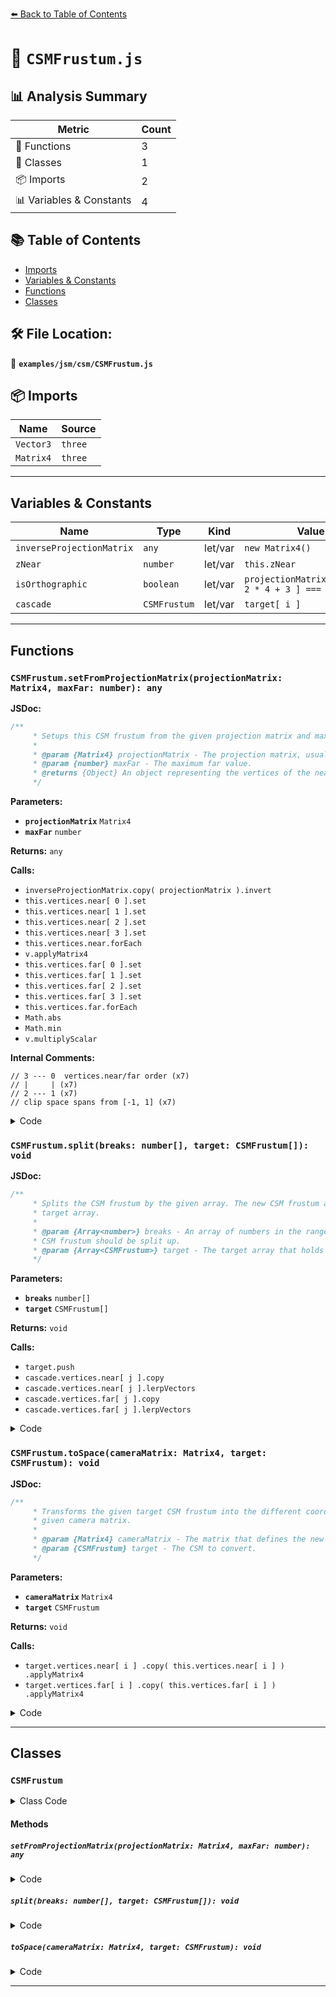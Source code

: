 [⬅️ Back to Table of Contents](../../../index.md)

# 📄 `CSMFrustum.js`

## 📊 Analysis Summary

| Metric | Count |
|--------|-------|
| 🔧 Functions | 3 |
| 🧱 Classes | 1 |
| 📦 Imports | 2 |
| 📊 Variables & Constants | 4 |

## 📚 Table of Contents

- [Imports](#imports)
- [Variables & Constants](#variables-constants)
- [Functions](#functions)
- [Classes](#classes)

## 🛠️ File Location:
📂 **`examples/jsm/csm/CSMFrustum.js`**

## 📦 Imports

| Name | Source |
|------|--------|
| `Vector3` | `three` |
| `Matrix4` | `three` |


---

## Variables & Constants

| Name | Type | Kind | Value | Exported |
|------|------|------|-------|----------|
| `inverseProjectionMatrix` | `any` | let/var | `new Matrix4()` | ✗ |
| `zNear` | `number` | let/var | `this.zNear` | ✗ |
| `isOrthographic` | `boolean` | let/var | `projectionMatrix.elements[ 2 * 4 + 3 ] === 0` | ✗ |
| `cascade` | `CSMFrustum` | let/var | `target[ i ]` | ✗ |


---

## Functions

### `CSMFrustum.setFromProjectionMatrix(projectionMatrix: Matrix4, maxFar: number): any`

**JSDoc:**
```typescript
/**
	 * Setups this CSM frustum from the given projection matrix and max far value.
	 *
	 * @param {Matrix4} projectionMatrix - The projection matrix, usually of the scene's camera.
	 * @param {number} maxFar - The maximum far value.
	 * @returns {Object} An object representing the vertices of the near and far plane in view space.
	 */
```

**Parameters:**

- **`projectionMatrix`** `Matrix4`
- **`maxFar`** `number`

**Returns:** `any`

**Calls:**

- `inverseProjectionMatrix.copy( projectionMatrix ).invert`
- `this.vertices.near[ 0 ].set`
- `this.vertices.near[ 1 ].set`
- `this.vertices.near[ 2 ].set`
- `this.vertices.near[ 3 ].set`
- `this.vertices.near.forEach`
- `v.applyMatrix4`
- `this.vertices.far[ 0 ].set`
- `this.vertices.far[ 1 ].set`
- `this.vertices.far[ 2 ].set`
- `this.vertices.far[ 3 ].set`
- `this.vertices.far.forEach`
- `Math.abs`
- `Math.min`
- `v.multiplyScalar`

**Internal Comments:**
```
// 3 --- 0  vertices.near/far order (x7)
// |     | (x7)
// 2 --- 1 (x7)
// clip space spans from [-1, 1] (x7)
```

<details><summary>Code</summary>

```typescript
setFromProjectionMatrix( projectionMatrix, maxFar ) {

		const zNear = this.zNear;
		const isOrthographic = projectionMatrix.elements[ 2 * 4 + 3 ] === 0;

		inverseProjectionMatrix.copy( projectionMatrix ).invert();

		// 3 --- 0  vertices.near/far order
		// |     |
		// 2 --- 1
		// clip space spans from [-1, 1]

		this.vertices.near[ 0 ].set( 1, 1, zNear );
		this.vertices.near[ 1 ].set( 1, - 1, zNear );
		this.vertices.near[ 2 ].set( - 1, - 1, zNear );
		this.vertices.near[ 3 ].set( - 1, 1, zNear );
		this.vertices.near.forEach( function ( v ) {

			v.applyMatrix4( inverseProjectionMatrix );

		} );

		this.vertices.far[ 0 ].set( 1, 1, 1 );
		this.vertices.far[ 1 ].set( 1, - 1, 1 );
		this.vertices.far[ 2 ].set( - 1, - 1, 1 );
		this.vertices.far[ 3 ].set( - 1, 1, 1 );
		this.vertices.far.forEach( function ( v ) {

			v.applyMatrix4( inverseProjectionMatrix );

			const absZ = Math.abs( v.z );
			if ( isOrthographic ) {

				v.z *= Math.min( maxFar / absZ, 1.0 );

			} else {

				v.multiplyScalar( Math.min( maxFar / absZ, 1.0 ) );

			}

		} );

		return this.vertices;

	}
```
</details>

### `CSMFrustum.split(breaks: number[], target: CSMFrustum[]): void`

**JSDoc:**
```typescript
/**
	 * Splits the CSM frustum by the given array. The new CSM frustum are pushed into the given
	 * target array.
	 *
	 * @param {Array<number>} breaks - An array of numbers in the range `[0,1]` the defines how the
	 * CSM frustum should be split up.
	 * @param {Array<CSMFrustum>} target - The target array that holds the new CSM frustums.
	 */
```

**Parameters:**

- **`breaks`** `number[]`
- **`target`** `CSMFrustum[]`

**Returns:** `void`

**Calls:**

- `target.push`
- `cascade.vertices.near[ j ].copy`
- `cascade.vertices.near[ j ].lerpVectors`
- `cascade.vertices.far[ j ].copy`
- `cascade.vertices.far[ j ].lerpVectors`

<details><summary>Code</summary>

```typescript
split( breaks, target ) {

		while ( breaks.length > target.length ) {

			target.push( new CSMFrustum() );

		}

		target.length = breaks.length;

		for ( let i = 0; i < breaks.length; i ++ ) {

			const cascade = target[ i ];

			if ( i === 0 ) {

				for ( let j = 0; j < 4; j ++ ) {

					cascade.vertices.near[ j ].copy( this.vertices.near[ j ] );

				}

			} else {

				for ( let j = 0; j < 4; j ++ ) {

					cascade.vertices.near[ j ].lerpVectors( this.vertices.near[ j ], this.vertices.far[ j ], breaks[ i - 1 ] );

				}

			}

			if ( i === breaks.length - 1 ) {

				for ( let j = 0; j < 4; j ++ ) {

					cascade.vertices.far[ j ].copy( this.vertices.far[ j ] );

				}

			} else {

				for ( let j = 0; j < 4; j ++ ) {

					cascade.vertices.far[ j ].lerpVectors( this.vertices.near[ j ], this.vertices.far[ j ], breaks[ i ] );

				}

			}

		}

	}
```
</details>

### `CSMFrustum.toSpace(cameraMatrix: Matrix4, target: CSMFrustum): void`

**JSDoc:**
```typescript
/**
	 * Transforms the given target CSM frustum into the different coordinate system defined by the
	 * given camera matrix.
	 *
	 * @param {Matrix4} cameraMatrix - The matrix that defines the new coordinate system.
	 * @param {CSMFrustum} target - The CSM to convert.
	 */
```

**Parameters:**

- **`cameraMatrix`** `Matrix4`
- **`target`** `CSMFrustum`

**Returns:** `void`

**Calls:**

- `target.vertices.near[ i ]
				.copy( this.vertices.near[ i ] )
				.applyMatrix4`
- `target.vertices.far[ i ]
				.copy( this.vertices.far[ i ] )
				.applyMatrix4`

<details><summary>Code</summary>

```typescript
toSpace( cameraMatrix, target ) {

		for ( let i = 0; i < 4; i ++ ) {

			target.vertices.near[ i ]
				.copy( this.vertices.near[ i ] )
				.applyMatrix4( cameraMatrix );

			target.vertices.far[ i ]
				.copy( this.vertices.far[ i ] )
				.applyMatrix4( cameraMatrix );

		}

	}
```
</details>


---

## Classes

### `CSMFrustum`

<details><summary>Class Code</summary>

```ts
class CSMFrustum {

	/**
	 * Constructs a new CSM frustum.
	 *
	 * @param {CSMFrustum~Data} [data] - The CSM data.
	 */
	constructor( data ) {

		data = data || {};

		/**
		 * The zNear value. This value depends on whether the CSM
		 * is used with WebGL or WebGPU. Both API use different
		 * conventions for their projection matrices.
		 *
		 * @type {number}
		 */
		this.zNear = data.webGL === true ? - 1 : 0;

		/**
		 * An object representing the vertices of the near and
		 * far plane in view space.
		 *
		 * @type {Object}
		 */
		this.vertices = {
			near: [
				new Vector3(),
				new Vector3(),
				new Vector3(),
				new Vector3()
			],
			far: [
				new Vector3(),
				new Vector3(),
				new Vector3(),
				new Vector3()
			]
		};

		if ( data.projectionMatrix !== undefined ) {

			this.setFromProjectionMatrix( data.projectionMatrix, data.maxFar || 10000 );

		}

	}

	/**
	 * Setups this CSM frustum from the given projection matrix and max far value.
	 *
	 * @param {Matrix4} projectionMatrix - The projection matrix, usually of the scene's camera.
	 * @param {number} maxFar - The maximum far value.
	 * @returns {Object} An object representing the vertices of the near and far plane in view space.
	 */
	setFromProjectionMatrix( projectionMatrix, maxFar ) {

		const zNear = this.zNear;
		const isOrthographic = projectionMatrix.elements[ 2 * 4 + 3 ] === 0;

		inverseProjectionMatrix.copy( projectionMatrix ).invert();

		// 3 --- 0  vertices.near/far order
		// |     |
		// 2 --- 1
		// clip space spans from [-1, 1]

		this.vertices.near[ 0 ].set( 1, 1, zNear );
		this.vertices.near[ 1 ].set( 1, - 1, zNear );
		this.vertices.near[ 2 ].set( - 1, - 1, zNear );
		this.vertices.near[ 3 ].set( - 1, 1, zNear );
		this.vertices.near.forEach( function ( v ) {

			v.applyMatrix4( inverseProjectionMatrix );

		} );

		this.vertices.far[ 0 ].set( 1, 1, 1 );
		this.vertices.far[ 1 ].set( 1, - 1, 1 );
		this.vertices.far[ 2 ].set( - 1, - 1, 1 );
		this.vertices.far[ 3 ].set( - 1, 1, 1 );
		this.vertices.far.forEach( function ( v ) {

			v.applyMatrix4( inverseProjectionMatrix );

			const absZ = Math.abs( v.z );
			if ( isOrthographic ) {

				v.z *= Math.min( maxFar / absZ, 1.0 );

			} else {

				v.multiplyScalar( Math.min( maxFar / absZ, 1.0 ) );

			}

		} );

		return this.vertices;

	}

	/**
	 * Splits the CSM frustum by the given array. The new CSM frustum are pushed into the given
	 * target array.
	 *
	 * @param {Array<number>} breaks - An array of numbers in the range `[0,1]` the defines how the
	 * CSM frustum should be split up.
	 * @param {Array<CSMFrustum>} target - The target array that holds the new CSM frustums.
	 */
	split( breaks, target ) {

		while ( breaks.length > target.length ) {

			target.push( new CSMFrustum() );

		}

		target.length = breaks.length;

		for ( let i = 0; i < breaks.length; i ++ ) {

			const cascade = target[ i ];

			if ( i === 0 ) {

				for ( let j = 0; j < 4; j ++ ) {

					cascade.vertices.near[ j ].copy( this.vertices.near[ j ] );

				}

			} else {

				for ( let j = 0; j < 4; j ++ ) {

					cascade.vertices.near[ j ].lerpVectors( this.vertices.near[ j ], this.vertices.far[ j ], breaks[ i - 1 ] );

				}

			}

			if ( i === breaks.length - 1 ) {

				for ( let j = 0; j < 4; j ++ ) {

					cascade.vertices.far[ j ].copy( this.vertices.far[ j ] );

				}

			} else {

				for ( let j = 0; j < 4; j ++ ) {

					cascade.vertices.far[ j ].lerpVectors( this.vertices.near[ j ], this.vertices.far[ j ], breaks[ i ] );

				}

			}

		}

	}

	/**
	 * Transforms the given target CSM frustum into the different coordinate system defined by the
	 * given camera matrix.
	 *
	 * @param {Matrix4} cameraMatrix - The matrix that defines the new coordinate system.
	 * @param {CSMFrustum} target - The CSM to convert.
	 */
	toSpace( cameraMatrix, target ) {

		for ( let i = 0; i < 4; i ++ ) {

			target.vertices.near[ i ]
				.copy( this.vertices.near[ i ] )
				.applyMatrix4( cameraMatrix );

			target.vertices.far[ i ]
				.copy( this.vertices.far[ i ] )
				.applyMatrix4( cameraMatrix );

		}

	}

}
```
</details>

#### Methods

##### `setFromProjectionMatrix(projectionMatrix: Matrix4, maxFar: number): any`

<details><summary>Code</summary>

```ts
setFromProjectionMatrix( projectionMatrix, maxFar ) {

		const zNear = this.zNear;
		const isOrthographic = projectionMatrix.elements[ 2 * 4 + 3 ] === 0;

		inverseProjectionMatrix.copy( projectionMatrix ).invert();

		// 3 --- 0  vertices.near/far order
		// |     |
		// 2 --- 1
		// clip space spans from [-1, 1]

		this.vertices.near[ 0 ].set( 1, 1, zNear );
		this.vertices.near[ 1 ].set( 1, - 1, zNear );
		this.vertices.near[ 2 ].set( - 1, - 1, zNear );
		this.vertices.near[ 3 ].set( - 1, 1, zNear );
		this.vertices.near.forEach( function ( v ) {

			v.applyMatrix4( inverseProjectionMatrix );

		} );

		this.vertices.far[ 0 ].set( 1, 1, 1 );
		this.vertices.far[ 1 ].set( 1, - 1, 1 );
		this.vertices.far[ 2 ].set( - 1, - 1, 1 );
		this.vertices.far[ 3 ].set( - 1, 1, 1 );
		this.vertices.far.forEach( function ( v ) {

			v.applyMatrix4( inverseProjectionMatrix );

			const absZ = Math.abs( v.z );
			if ( isOrthographic ) {

				v.z *= Math.min( maxFar / absZ, 1.0 );

			} else {

				v.multiplyScalar( Math.min( maxFar / absZ, 1.0 ) );

			}

		} );

		return this.vertices;

	}
```
</details>

##### `split(breaks: number[], target: CSMFrustum[]): void`

<details><summary>Code</summary>

```ts
split( breaks, target ) {

		while ( breaks.length > target.length ) {

			target.push( new CSMFrustum() );

		}

		target.length = breaks.length;

		for ( let i = 0; i < breaks.length; i ++ ) {

			const cascade = target[ i ];

			if ( i === 0 ) {

				for ( let j = 0; j < 4; j ++ ) {

					cascade.vertices.near[ j ].copy( this.vertices.near[ j ] );

				}

			} else {

				for ( let j = 0; j < 4; j ++ ) {

					cascade.vertices.near[ j ].lerpVectors( this.vertices.near[ j ], this.vertices.far[ j ], breaks[ i - 1 ] );

				}

			}

			if ( i === breaks.length - 1 ) {

				for ( let j = 0; j < 4; j ++ ) {

					cascade.vertices.far[ j ].copy( this.vertices.far[ j ] );

				}

			} else {

				for ( let j = 0; j < 4; j ++ ) {

					cascade.vertices.far[ j ].lerpVectors( this.vertices.near[ j ], this.vertices.far[ j ], breaks[ i ] );

				}

			}

		}

	}
```
</details>

##### `toSpace(cameraMatrix: Matrix4, target: CSMFrustum): void`

<details><summary>Code</summary>

```ts
toSpace( cameraMatrix, target ) {

		for ( let i = 0; i < 4; i ++ ) {

			target.vertices.near[ i ]
				.copy( this.vertices.near[ i ] )
				.applyMatrix4( cameraMatrix );

			target.vertices.far[ i ]
				.copy( this.vertices.far[ i ] )
				.applyMatrix4( cameraMatrix );

		}

	}
```
</details>


---